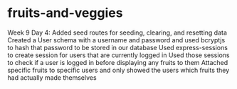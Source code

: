 # fruits-and-veggies
Week 9 Day 4:
Added seed routes for seeding, clearing, and resetting data
 Created a User schema with a username and password and used bcryptjs to hash that password to be stored in our database
 Used express-sessions to create session for users that are currently logged in
 Used those sessions to check if a user is logged in before displaying any fruits to them
 Attached specific fruits to specific users and only showed the users which fruits they had actually made themselves
